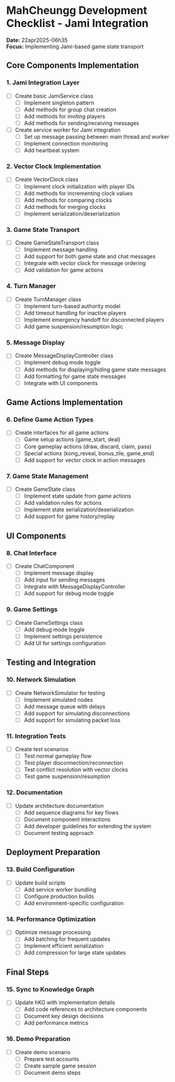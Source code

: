 # MahCheungg Development Checklist - Jami Integration

**Date:** 22apr2025-06h35  
**Focus:** Implementing Jami-based game state transport

## Core Components Implementation

### 1. Jami Integration Layer
- [ ] Create basic JamiService class
  - [ ] Implement singleton pattern
  - [ ] Add methods for group chat creation
  - [ ] Add methods for inviting players
  - [ ] Add methods for sending/receiving messages
- [ ] Create service worker for Jami integration
  - [ ] Set up message passing between main thread and worker
  - [ ] Implement connection monitoring
  - [ ] Add heartbeat system

### 2. Vector Clock Implementation
- [ ] Create VectorClock class
  - [ ] Implement clock initialization with player IDs
  - [ ] Add methods for incrementing clock values
  - [ ] Add methods for comparing clocks
  - [ ] Add methods for merging clocks
  - [ ] Implement serialization/deserialization

### 3. Game State Transport
- [ ] Create GameStateTransport class
  - [ ] Implement message handling
  - [ ] Add support for both game state and chat messages
  - [ ] Integrate with vector clock for message ordering
  - [ ] Add validation for game actions

### 4. Turn Manager
- [ ] Create TurnManager class
  - [ ] Implement turn-based authority model
  - [ ] Add timeout handling for inactive players
  - [ ] Implement emergency handoff for disconnected players
  - [ ] Add game suspension/resumption logic

### 5. Message Display
- [ ] Create MessageDisplayController class
  - [ ] Implement debug mode toggle
  - [ ] Add methods for displaying/hiding game state messages
  - [ ] Add formatting for game state messages
  - [ ] Integrate with UI components

## Game Actions Implementation

### 6. Define Game Action Types
- [ ] Create interfaces for all game actions
  - [ ] Game setup actions (game_start, deal)
  - [ ] Core gameplay actions (draw, discard, claim, pass)
  - [ ] Special actions (kong_reveal, bonus_tile, game_end)
  - [ ] Add support for vector clock in action messages

### 7. Game State Management
- [ ] Create GameState class
  - [ ] Implement state update from game actions
  - [ ] Add validation rules for actions
  - [ ] Implement state serialization/deserialization
  - [ ] Add support for game history/replay

## UI Components

### 8. Chat Interface
- [ ] Create ChatComponent
  - [ ] Implement message display
  - [ ] Add input for sending messages
  - [ ] Integrate with MessageDisplayController
  - [ ] Add support for debug mode toggle

### 9. Game Settings
- [ ] Create GameSettings class
  - [ ] Add debug mode toggle
  - [ ] Implement settings persistence
  - [ ] Add UI for settings configuration

## Testing and Integration

### 10. Network Simulation
- [ ] Create NetworkSimulator for testing
  - [ ] Implement simulated nodes
  - [ ] Add message queue with delays
  - [ ] Add support for simulating disconnections
  - [ ] Add support for simulating packet loss

### 11. Integration Tests
- [ ] Create test scenarios
  - [ ] Test normal gameplay flow
  - [ ] Test player disconnection/reconnection
  - [ ] Test conflict resolution with vector clocks
  - [ ] Test game suspension/resumption

### 12. Documentation
- [ ] Update architecture documentation
  - [ ] Add sequence diagrams for key flows
  - [ ] Document component interactions
  - [ ] Add developer guidelines for extending the system
  - [ ] Document testing approach

## Deployment Preparation

### 13. Build Configuration
- [ ] Update build scripts
  - [ ] Add service worker bundling
  - [ ] Configure production builds
  - [ ] Add environment-specific configuration

### 14. Performance Optimization
- [ ] Optimize message processing
  - [ ] Add batching for frequent updates
  - [ ] Implement efficient serialization
  - [ ] Add compression for large state updates

## Final Steps

### 15. Sync to Knowledge Graph
- [ ] Update hKG with implementation details
  - [ ] Add code references to architecture components
  - [ ] Document key design decisions
  - [ ] Add performance metrics

### 16. Demo Preparation
- [ ] Create demo scenario
  - [ ] Prepare test accounts
  - [ ] Create sample game session
  - [ ] Document demo steps
